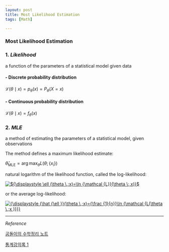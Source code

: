 ```yaml
---
layout: post
title: Most Likelihood Estimation
tags: [Math]

---
```


### Most Likelihood Estimation

### 1. *Likelihood*

a function of the parameters of a statistical model given data

#### - Discrete probability distribution


${\displaystyle {\mathcal {L}}(\theta \mid x)=p_{\theta }(x)=P_{\theta }(X=x)}$


#### - Continuous probability distribution

${\displaystyle {\mathcal {L}}(\theta \mid x)=f_{\theta }(x)}$


### 2. *MLE*

a method of estimating the parameters of a statistical model, given observations

The method defines a maximum likelihood estimate:


$\hat\theta_{\text{MLE}} = \arg \max_{\theta} L(\theta; \{x_i\})$


natural logarithm of the likelihood function, called the log-likelihood:

<a href="https://www.codecogs.com/eqnedit.php?latex=\inline&space;${\displaystyle&space;\ell&space;(\theta&space;\,;x)=\ln&space;{\mathcal&space;{L}}(\theta&space;\;,x)}$" target="_blank"><img src="https://latex.codecogs.com/gif.latex?\inline&space;${\displaystyle&space;\ell&space;(\theta&space;\,;x)=\ln&space;{\mathcal&space;{L}}(\theta&space;\;,x)}$" title="${\displaystyle \ell (\theta \,;x)=\ln {\mathcal {L}}(\theta \;,x)}$" /></a>

or the average log-likelihood:

<a href="https://www.codecogs.com/eqnedit.php?latex=\inline&space;{\displaystyle&space;{\hat&space;{\ell&space;}}(\theta&space;\,;x)={\frac&space;{1}{n}}\ln&space;{\mathcal&space;{L(\theta&space;\,;x&space;)}}}" target="_blank"><img src="https://latex.codecogs.com/gif.latex?\inline&space;{\displaystyle&space;{\hat&space;{\ell&space;}}(\theta&space;\,;x)={\frac&space;{1}{n}}\ln&space;{\mathcal&space;{L(\theta&space;\,;x&space;)}}}" title="{\displaystyle {\hat {\ell }}(\theta \,;x)={\frac {1}{n}}\ln {\mathcal {L(\theta \,;x )}}}" /></a>




***
*Reference*


[공돌이의 수학정리 노트](https://wikidocs.net/7679)

[통계강의록 1](http://rpubs.com/Statdoc/204928)
